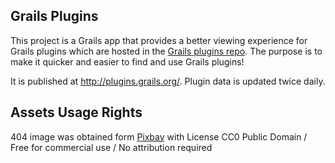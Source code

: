 Grails Plugins
---

This project is a Grails app that provides a better viewing experience for Grails plugins which are hosted in the [Grails plugins repo](https://repo.grails.org/ui/repos/tree/General/plugins). The purpose is to make it quicker and easier to find and use Grails plugins!

It is published at <http://plugins.grails.org/>. Plugin data is updated twice daily.

## Assets Usage Rights

404 image was obtained form [Pixbay](https://pixabay.com/en/error-404-page-was-not-found-news-1349562/)
with License CC0 Public Domain / Free for commercial use / No attribution required
